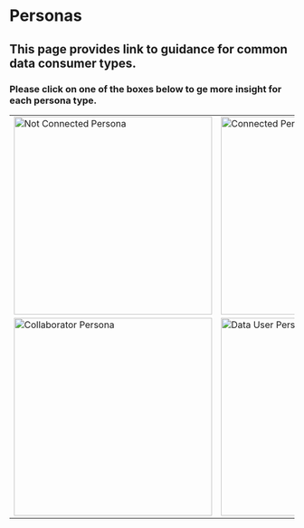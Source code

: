 # Personas
## This page provides link to guidance for common data consumer types. 
### Please click on one of the boxes below to ge more insight for each persona type.

<centre> 
<table>
  <tr>
    <td><a style="height: min-content; display: block;" href="/usecases/not-connected.md"><img src="https://github.com/user-attachments/assets/ec21157a-55a5-4313-80f6-4071bd09e4c8" alt="Not Connected Persona" width="350"/></a></td>
    <td><a style="height: min-content; display: block;" href="/usecases/connected.md"><img src="https://github.com/user-attachments/assets/7848665e-8559-4ded-9554-28c19d556027" alt="Connected Persona" width="350"/></a></td>
  </tr><tr>
    <td><a style="height: min-content; display: block;" href="/usecases/collaborator.md"><img src="https://github.com/user-attachments/assets/3f8ae500-c899-4e98-a965-a440b6bfa494" alt="Collaborator Persona" width="350"/></a></td>
    <td><a style="height: min-content; display: block;" href="/usecases/datauser.md"><img src="https://github.com/user-attachments/assets/cb79f0b6-6aa2-4e6c-afc4-7e3ffc5a8338" alt="Data User Persona" width="350"/></a></td>
  </tr>
</table>
</centre>
